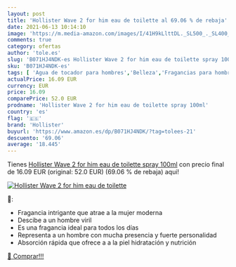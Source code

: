 ```yaml
---
layout: post
title: 'Hollister Wave 2 for him eau de toilette al 69.06 % de rebaja'
date: 2021-06-13 10:14:10
image: 'https://m.media-amazon.com/images/I/41H9kLlttDL._SL500_._SL400_.jpg'
comments: true
category: ofertas
author: 'tole.es'
slug: 'B071HJ4NDK-es Hollister Wave 2 for him eau de toilette spray 100ml'
sku: 'B071HJ4NDK-es'
tags: [ 'Agua de tocador para hombres','Belleza','Fragancias para hombres','Perfumes y fragancias','de','eau','hollister','toilette', ]
actualPrice: 16.09 EUR
currency: EUR
price: 16.09
comparePrice: 52.0 EUR
prodname: 'Hollister Wave 2 for him eau de toilette spray 100ml'
country: 'es'
flag: '🇪🇸'
brand: 'Hollister'
buyurl: 'https://www.amazon.es/dp/B071HJ4NDK/?tag=tolees-21'
descuento: '69.06'
average: '18.445'
---
```


Tienes [Hollister Wave 2 for him eau de toilette spray 100ml](https://www.amazon.es/dp/B071HJ4NDK/?tag=tolees-21) con precio final de  16.09 EUR (original: 52.0 EUR) (69.06 %  de rebaja) aqui!

[![Hollister Wave 2 for him eau de toilette](https://m.media-amazon.com/images/I/41H9kLlttDL._SL500_._SL400_.jpg)](https://www.amazon.es/dp/B071HJ4NDK/?tag=tolees-21)

🔎:

- Fragancia intrigante que atrae a la mujer moderna
- Descibe a un hombre viril
- Es una fragancia ideal para todos los días
- Representa a un hombre con mucha presencia y fuerte personalidad
- Absorción rápida que ofrece a a la piel hidratación y nutrición

[🛒 Comprar!!!](https://www.amazon.es/dp/B071HJ4NDK/?tag=tolees-21)
